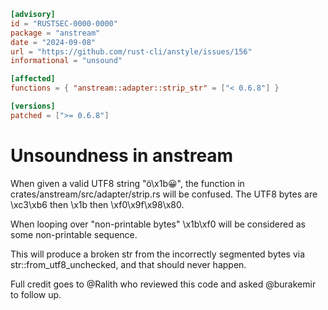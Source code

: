 ```toml
[advisory]
id = "RUSTSEC-0000-0000"
package = "anstream"
date = "2024-09-08"
url = "https://github.com/rust-cli/anstyle/issues/156"
informational = "unsound"

[affected]
functions = { "anstream::adapter::strip_str" = ["< 0.6.8"] }

[versions]
patched = [">= 0.6.8"]

```

# Unsoundness in anstream

When given a valid UTF8 string "ö\x1b😀", the function in
crates/anstream/src/adapter/strip.rs will be confused. The UTF8
bytes are \xc3\xb6 then \x1b then \xf0\x9f\x98\x80.

When looping over "non-printable bytes" \x1b\xf0 will be
considered as some non-printable sequence.

This will produce a broken str from the incorrectly segmented
bytes via str::from_utf8_unchecked, and that should never happen.

Full credit goes to @Ralith who reviewed this code and
asked @burakemir to follow up.
